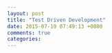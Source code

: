 ```yaml
---
layout: post
title: "Test Driven Development"
date: 2015-07-19 07:49:13 +0800
comments: true
categories: 
---
```

